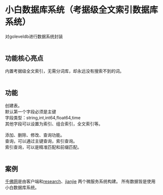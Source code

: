 # 小白数据库系统（考据级全文索引数据库系统）<br>  
对goleveldb进行数据系统封装<br> <br> 

## 功能核心亮点<br>  
内置考据级全文索引，无需分词库，却永远没有搜索不到的词。<br> <br> 

## 功能
创建表。 <br>
默认第一个字段必须是主键 <br>
字段类型：string,int,int64,float64,time<br>
其他字段可以设置为索引、组合索引，全文索引等。<br><br>
添加、删除、修改、查询功能。<br>
查询，可以通过主键查询，索引查询。<br>
索引查询，可以是精准匹配和前缀匹配。<br><br>


## 案例<br> 
[千佛网](http://www.soufoshuo.com)是由客户端和[research](https://github.com/liaoran123/research)、[jianjie](https://github.com/liaoran123/jianjie) 两个微服务系统构建。
所有数据皆是使用小白数据库系统。
<br><br>
<br> 
<br> 
<br> 
